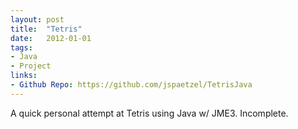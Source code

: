 ```yaml
---
layout: post
title:  "Tetris"
date:   2012-01-01
tags:
- Java
- Project
links:
- Github Repo: https://github.com/jspaetzel/TetrisJava
---
```


A quick personal attempt at Tetris using Java w/ JME3. Incomplete.
